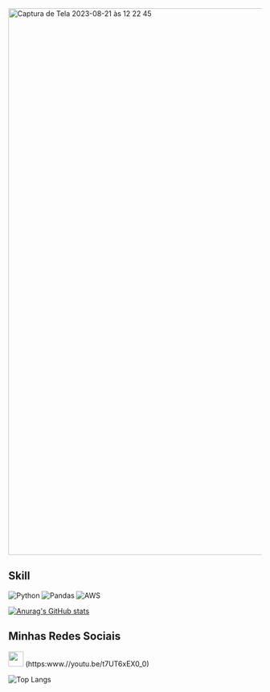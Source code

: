 
<img width="1087" alt="Captura de Tela 2023-08-21 às 12 22 45" src="https://github.com/elimesquita/elimesquita/assets/87777462/d860d485-e2db-423f-831e-94dad0fce964">


## Skill
![Python](https://img.shields.io/badge/Python-FFD43B?style=for-the-badge&logo=python&logoColor=blue) ![Pandas](https://img.shields.io/badge/Pandas-2C2D72?style=for-the-badge&logo=pandas&logoColor=white) ![AWS](https://img.shields.io/badge/Amazon_AWS-FF9900?style=for-the-badge&logo=amazonaws&logoColor=white)

[![Anurag's GitHub stats](https://github-readme-stats.vercel.app/api?username=elimesquita&show_icons=true&theme=synthwave)](https://github.com/anuraghazra/github-readme-stats)

## Minhas Redes Sociais
<img src='https://img.shields.io/badge/YouTube-FF0000?style=for-the-badge&logo=youtube&logoColor=white' height='30'>
(https:www.//youtu.be/t7UT6xEX0_0)

![Top Langs](https://github-readme-stats.vercel.app/api/top-langs/?username=elimesquita&hide_progress=compact&theme=synthwave)
